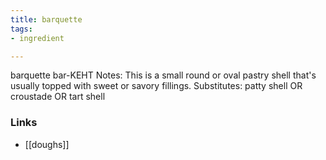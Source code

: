 ```yaml
---
title: barquette
tags:
- ingredient

---
```

barquette bar-KEHT Notes: This is a small round or oval pastry shell that's usually topped with sweet or savory fillings. Substitutes: patty shell OR croustade OR tart shell

### Links

* [[doughs]]
